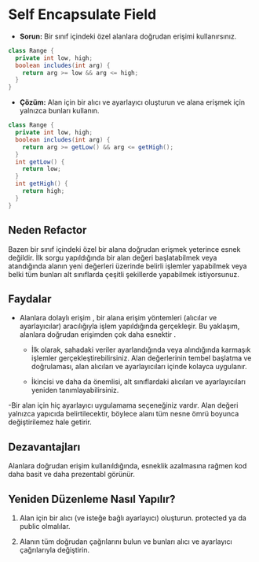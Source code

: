 # Self Encapsulate Field

- **Sorun:** Bir sınıf içindeki özel alanlara doğrudan erişimi kullanırsınız.

```Java
class Range {
  private int low, high;
  boolean includes(int arg) {
    return arg >= low && arg <= high;
  }
}
```

- **Çözüm:** Alan için bir alıcı ve ayarlayıcı oluşturun ve alana erişmek için yalnızca bunları kullanın.

```Java
class Range {
  private int low, high;
  boolean includes(int arg) {
    return arg >= getLow() && arg <= getHigh();
  }
  int getLow() {
    return low;
  }
  int getHigh() {
    return high;
  }
}
```

## Neden Refactor

Bazen bir sınıf içindeki özel bir alana doğrudan erişmek yeterince esnek değildir. İlk sorgu yapıldığında bir alan değeri başlatabilmek veya atandığında alanın yeni değerleri üzerinde belirli işlemler yapabilmek veya belki tüm bunları alt sınıflarda çeşitli şekillerde yapabilmek istiyorsunuz.

## Faydalar

- Alanlara dolaylı erişim , bir alana erişim yöntemleri (alıcılar ve ayarlayıcılar) aracılığıyla işlem yapıldığında gerçekleşir. Bu yaklaşım, alanlara doğrudan erişimden çok daha esnektir .

  - İlk olarak, sahadaki veriler ayarlandığında veya alındığında karmaşık işlemler gerçekleştirebilirsiniz. Alan değerlerinin tembel başlatma ve doğrulaması, alan alıcıları ve ayarlayıcıları içinde kolayca uygulanır.

  - İkincisi ve daha da önemlisi, alt sınıflardaki alıcıları ve ayarlayıcıları yeniden tanımlayabilirsiniz.

-Bir alan için hiç ayarlayıcı uygulamama seçeneğiniz vardır. Alan değeri yalnızca yapıcıda belirtilecektir, böylece alanı tüm nesne ömrü boyunca değiştirilemez hale getirir.

## Dezavantajları

Alanlara doğrudan erişim kullanıldığında, esneklik azalmasına rağmen kod daha basit ve daha prezentabl görünür.

## Yeniden Düzenleme Nasıl Yapılır?

1. Alan için bir alıcı (ve isteğe bağlı ayarlayıcı) oluşturun. protected ya da public olmalılar.

2. Alanın tüm doğrudan çağrılarını bulun ve bunları alıcı ve ayarlayıcı çağrılarıyla değiştirin.
